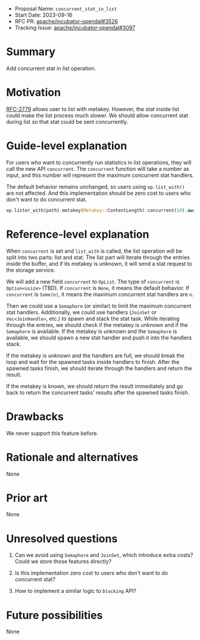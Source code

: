 - Proposal Name: `concurrent_stat_in_list`
- Start Date: 2023-09-16
- RFC PR: [apache/incubator-opendal#3526](https://github.com/apache/incubator-opendal/pull/)
- Tracking Issue: [apache/incubator-opendal#3097](https://github.com/apache/incubator-opendal/issues/3097)

# Summary

Add concurrent stat in list operation.

# Motivation

[RFC-2779](https://github.com/apache/incubator-opendal/pull/2779) allows user to list with metakey.
However, the stat inside list could make the list process much slower. We should allow concurrent stat during list so that stat could be sent concurrently.


# Guide-level explanation

For users who want to concurrently run statistics in list operations, they will call the new API `concurrent`. The `concurrent` function will take a number as input, and this number will represent the maximum concurrent stat handlers.

The default behavior remains unchanged, so users using `op.list_with()` are not affected. And this implementation should be zero cost to users who don't want to do concurrent stat.

```rust
op.lister_with(path).metakey(Metakey::ContentLength).concurrent(10).await?
```


# Reference-level explanation

When `concurrent` is set and `list_with` is called, the list operation will be split into two parts: list and stat.
The list part will iterate through the entries inside the buffer, and if its metakey is unknown, it will send a stat request to the storage service.

We will add a new field `concurrent` to `OpList`. The type of `concurrent` is `Option<usize>` (TBD). If `concurrent` is `None`, it means the default behavior. If `concurrent` is `Some(n)`, it means the maximum concurrent stat handlers are `n`.

Then we could use a `Semaphore` (or similar) to limit the maximum concurrent stat handlers. Additionally, we could use handlers (`JoinSet` or `Vec<JoinHandle>`, etc.) to spawn and stack the stat task. While iterating through the entries, we should check if the metakey is unknown and if the `Semaphore` is available. If the metakey is unknown and the `Semaphore` is available, we should spawn a new stat handler and push it into the handlers stack.

If the metakey is unknown and the handlers are full, we should break the loop and wait for the spawned tasks inside handlers to finish. After the spawned tasks finish, we should iterate through the handlers and return the result.

If the metakey is known, we should return the result immediately and go back to return the concurrent tasks' results after the spawned tasks finish.

# Drawbacks

We never support this feature before.

# Rationale and alternatives

None

# Prior art

None

# Unresolved questions

1. Can we avoid using `Semaphore` and `JoinSet`, which introduce extra costs? Could we store those features directly?

2. Is this implementation zero cost to users who don't want to do concurrent stat?

3. How to implement a similar logic to `blocking` API?

# Future possibilities

None
